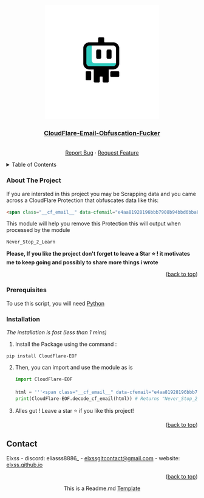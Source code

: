 <a name="readme-top"></a>

<!-- PROJECT LOGO -->
<br />
<div align="center">
  <a href="https://github.com/Elxss/CloudFlare-Email-Obfuscation-Fucker">
    <img src="https://raw.githubusercontent.com/Elxss/Elxss.github.io/main/src/img/logo.png" alt="Logo" width="300" height="300">
  </a>

  <a href="https://github.com/Elxss/CloudFlare-Email-Obfuscation-Fucker">
    <h3 align="center">CloudFlare-Email-Obfuscation-Fucker</h3>
  </a>

  <p align="center">
    <br />
    <a href="https://github.com/Elxss/CloudFlare-Email-Obfuscation-Fucker/issues">Report Bug</a>
    ·
    <a href="https://github.com/Elxss/CloudFlare-Email-Obfuscation-Fucker/issues">Request Feature</a>
  </p>
</div>

<a name="readme-top"></a>

<!-- TABLE OF CONTENTS -->
<details>
  <summary>Table of Contents</summary>
  <ol>
    <li><a href="#About The Project">About The Project</a></li>
    </li>
    <li><a href="#Installation">Installation</a></li>
    </li>
    <li><a href="#roadmap">Roadmap</a></li>
    <li><a href="#contact">Contact</a></li>
  </ol>
</details>

### About The Project
If you are intersted in this project you may be Scrapping data and you came across
a CloudFlare Protection that obfuscates data like this:

```html
<span class="__cf_email__" data-cfemail="e4aa81928196bbb7908b94bbd6bba88185968abbb48881859781bb8881859281bb85bb97908596bb8b8abb908c81bb9681948b">[email protected]</span>
```

This module will help you remove this Protection
this will output when processed by the module

```
Never_Stop_2_Learn
```

**Please, If you like the project don't forget to leave a Star ⭐ ! it motivates me to keep going and possibly to share more things i wrote**

<p align="right">(<a href="#readme-top">back to top</a>)</p>


### Prerequisites

To use this script, you will need [Python](https://www.python.org/)

### Installation

_The installation is fast (less than 1 mins)_

1. Install the Package using the command :
```
pip install CloudFlare-EOF
```

2. Then, you can import and use the module as is
    ```python
    import CloudFlare-EOF

    html = '''<span class="__cf_email__" data-cfemail="e4aa81928196bbb7908b94bbd6bba88185968abbb48881859781bb8881859281bb85bb97908596bb8b8abb908c81bb9681948b">[email protected]</span>'''
    print(CloudFlare-EOF.decode_cf_email(html)) # Returns "Never_Stop_2_Learn"
    ```

3. Alles gut ! Leave a star ⭐ if you like this project!



<p align="right">(<a href="#readme-top">back to top</a>)</p>

<!-- CONTACT -->
## Contact

Elxss - discord: eliasss8886_ - elxssgitcontact@gmail.com - website: [elxss.github.io](https://elxss.github.io/)

<p align="right">(<a href="#readme-top">back to top</a>)</p>

<p align="center">This is a Readme.md <a href="https://github.com/othneildrew/Best-README-Template/blob/master/README.md">Template</a></p>
